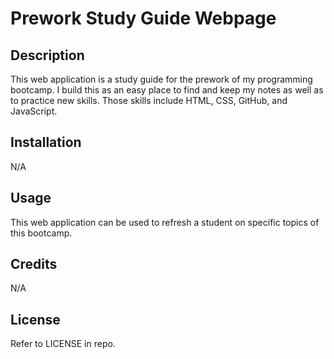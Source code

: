 # Prework Study Guide Webpage

## Description

This web application is a study guide for the prework of my programming bootcamp. I build this as an easy place to find and keep my notes as well as to practice new skills. Those skills include HTML, CSS, GitHub, and JavaScript.

## Installation

N/A

## Usage

This web application can be used to refresh a student on specific topics of this bootcamp.

## Credits

N/A

## License

Refer to LICENSE in repo.